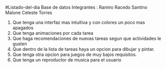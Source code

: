 #Listado-del-dia
Base de datos 
Integrantes : 
Ramiro Racedo
Santino Malone 
Celeste Torres 

1) Que tenga una interfaz mas intuitiva y con colores un poco mas apagados
2) Que tenga animaciones por cada tarea
3) Que haga recomendaciones de nuevas tareas segun que actividades le gusten 
4) Que dentro de la lista de tareas haya un opcion para dibujar y pintar.
5) Que tenga  otra opcion para juegos de muy bajos requisitos. 
6) Que tenga un reproductor de musica para el usuario